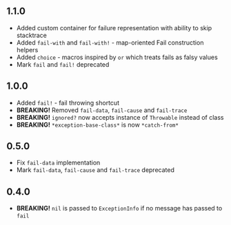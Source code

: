 ## 1.1.0

* Added custom container for failure representation with ability to skip stacktrace
* Added `fail-with` and `fail-with!` - map-oriented Fail construction helpers
* Added `choice` - macros inspired by `or` which treats fails as falsy values
* Mark `fail` and `fail!` deprecated

## 1.0.0

* Added `fail!` - fail throwing shortcut
* **BREAKING!** Removed `fail-data`, `fail-cause` and `fail-trace`
* **BREAKING!** `ignored?` now accepts instance of `Throwable` instead of class
* **BREAKING!** `*exception-base-class*` is now `*catch-from*`

## 0.5.0

* Fix `fail-data` implementation
* Mark `fail-data`, `fail-cause` and `fail-trace` deprecated

## 0.4.0

* **BREAKING!** `nil` is passed to `ExceptionInfo` if no message has passed to `fail`
